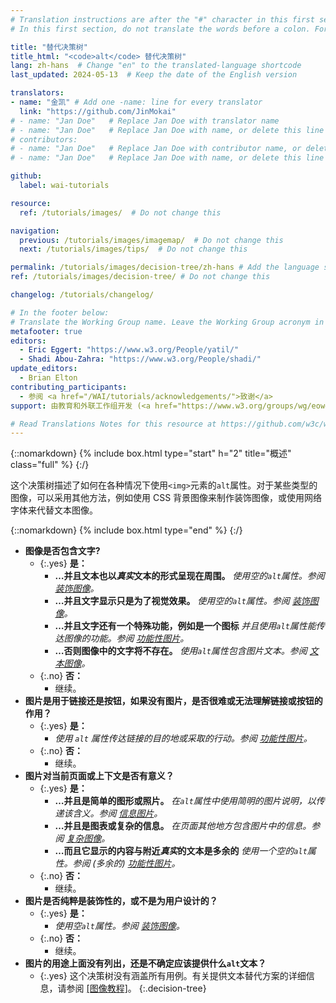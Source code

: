```yaml
---
# Translation instructions are after the "#" character in this first section. They are comments that do not show up in the web page. You do not need to translate the instructions after "#".
# In this first section, do not translate the words before a colon. For example, do not translate "title:". Do translate the text after "title:".

title: "替代决策树"
title_html: "<code>alt</code> 替代决策树"
lang: zh-hans  # Change "en" to the translated-language shortcode
last_updated: 2024-05-13  # Keep the date of the English version

translators: 
- name: "金凯" # Add one -name: line for every translator
  link: "https://github.com/JinMokai"
# - name: "Jan Doe"   # Replace Jan Doe with translator name
# - name: "Jan Doe"   # Replace Jan Doe with name, or delete this line if not multiple translators
# contributors:
# - name: "Jan Doe"   # Replace Jan Doe with contributor name, or delete this line if none
# - name: "Jan Doe"   # Replace Jan Doe with name, or delete this line if not multiple contributors

github:
  label: wai-tutorials

resource:
  ref: /tutorials/images/  # Do not change this

navigation:
  previous: /tutorials/images/imagemap/  # Do not change this
  next: /tutorials/images/tips/  # Do not change this

permalink: /tutorials/images/decision-tree/zh-hans # Add the language shortcode to the end, with no slash at end, for example: /link/to/page/fr
ref: /tutorials/images/decision-tree/ # Do not change this

changelog: /tutorials/changelog/

# In the footer below:
# Translate the Working Group name. Leave the Working Group acronym in English.
metafooter: true
editors:
  - Eric Eggert: "https://www.w3.org/People/yatil/"
  - Shadi Abou-Zahra: "https://www.w3.org/People/shadi/"
update_editors:
  - Brian Elton
contributing_participants:
  - 参阅 <a href="/WAI/tutorials/acknowledgements/">致谢</a>
support: 由教育和外联工作组开发 (<a href="https://www.w3.org/groups/wg/eowg">EOWG</a>)。 在 <a href="https://www.w3.org/WAI/ACT/">WAI-ACT project</a> 支持下开发, 并由 <strong>欧盟委员会<abbr title="信息社会技术">IST</abbr> 计划共同资助</strong>。

# Read Translations Notes for this resource at https://github.com/w3c/wai-tutorials#readme
---
```


{::nomarkdown}
{% include box.html type="start" h="2" title="概述" class="full" %}
{:/}

这个决策树描述了如何在各种情况下使用`<img>`元素的`alt`属性。对于某些类型的图像，可以采用其他方法，例如使用 CSS 背景图像来制作装饰图像，或使用网络字体来代替文本图像。

{::nomarkdown}
{% include box.html type="end" %}
{:/}

- **图像是否包含文字?**
  - {:.yes} **是：**
    -   **…并且文本也以*真实*文本的形式呈现在周围。**
      _使用空的`alt`属性。参阅 [装饰图像](/tutorials/images/decorative/)。_
    -   **…并且文字显示只是为了视觉效果。**
      _使用空的`alt`属性。参阅 [装饰图像](/tutorials/images/decorative/)。_
    -   **…并且文字还有一个特殊功能，例如是一个图标**
      _并且使用`alt`属性能传达图像的功能。参阅 [功能性图片](/tutorials/images/functional/)。_
    -   **…否则图像中的文字将不存在。** _使用`alt`属性包含图片文本。参阅 [文本图像](/tutorials/images/textual/#styled-text-decorative-effect)。_
  - {:.no} **否：**
    - 继续。
- **图片是用于链接还是按钮，如果没有图片，是否很难或无法理解链接或按钮的作用？**
  - {:.yes} **是：**
    - _使用 `alt` 属性传达链接的目的地或采取的行动。参阅 [功能性图片](/tutorials/images/functional/)。_
  - {:.no} **否：**
    - 继续。
- **图片对当前页面或上下文是否有意义？**
  - {:.yes} **是：**
    - **…并且是简单的图形或照片。**
      _在`alt`属性中使用简明的图片说明，以传递该含义。参阅 [信息图片](/tutorials/images/informative/)。_
    - **…并且是图表或复杂的信息。**
      _在页面其他地方包含图片中的信息。参阅 [复杂图像](/tutorials/images/complex/)。_
    - **…而且它显示的内容与附近*真实*的文本是多余的**
      _使用一个空的`alt`属性。参阅 (多余的) [功能性图片](/tutorials/images/functional/#logo-image-within-link-text)。_
  - {:.no} **否：**
    - 继续。
- **图片是否纯粹是装饰性的，或不是为用户设计的？**
  - {:.yes} **是：**
    - _使用空`alt`属性。参阅 [装饰图像](/tutorials/images/decorative/)。_
  - {:.no} **否：**
    - 继续。
- **图片的用途上面没有列出，还是不确定应该提供什么`alt`文本？**
  - {:.yes} 这个决策树没有涵盖所有用例。有关提供文本替代方案的详细信息，请参阅 [[图像教程]](/tutorials/images/)。
{:.decision-tree}

